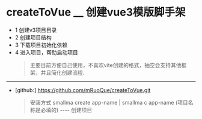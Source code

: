 # createToVue __ 创建vue3模版脚手架

* 1 创建v3项目目录
* 2 创建项目结构
* 3 下载项目初始化依赖
* 4 进入项目，帮助启动项目
    > 主要目前方便自己使用，不喜欢vite创建的格式，抽空会支持其他框架，并且简化创建流程.
    


********************************************************************************************


* [github:] https://github.com/mRuoQue/createToVue.git
    > 安装方式
    > smallma create app-name | smallma c app-name (项目名称是必填的) ---- 创建项目
    > 


